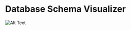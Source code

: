 # Database Schema Visualizer

![Alt Text](https://th.bing.com/th?id=OIP.Ie3snd00jQdDJQegX806YgHaHp&w=245&h=254&c=8&rs=1&qlt=90&o=6&dpr=2&pid=3.1&rm=2)
